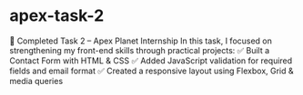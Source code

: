 # apex-task-2
🚀 Completed Task 2 – Apex Planet Internship  In this task, I focused on strengthening my front-end skills through practical projects:  ✅ Built a Contact Form with HTML &amp; CSS ✅ Added JavaScript validation for required fields and email format ✅ Created a responsive layout using Flexbox, Grid &amp; media queries   
